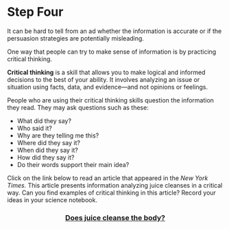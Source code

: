 # Step Four

It can be hard to tell from an ad whether the information is accurate or if the persuasion strategies are potentially misleading.

One way that people can try to make sense of information is by practicing critical thinking. 

**Critical thinking** is a skill that allows you to make logical and informed decisions to the best of your ability. It involves analyzing an issue or situation using facts, data, and evidence—and not opinions or feelings.

People who are using their critical thinking skills question the information they read. They may ask questions such as these:
- What did they say?
- Who said it?
- Why are they telling me this?
- Where did they say it?
- When did they say it?
- How did they say it?
- Do their words support their main idea?

Click on the link below to read an article that appeared in the *New York Times.* This article presents information analyzing juice cleanses in a critical way. Can you find examples of critical thinking in this article? Record your ideas in your science notebook.


### <div align="center">[Does juice cleanse the body?]()</div>
<!-- ***needs link!!! -->
